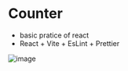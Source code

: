 # Counter

- basic pratice of react
- React + Vite + EsLint + Prettier
  
![image](https://github.com/pcwadarong/Implementation-Practice/assets/86795558/d9b58efc-bdcf-4401-9d94-ede251e323f6)
